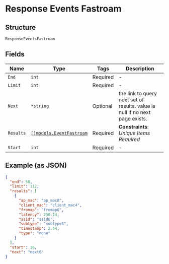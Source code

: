 
# Response Events Fastroam

## Structure

`ResponseEventsFastroam`

## Fields

| Name | Type | Tags | Description |
|  --- | --- | --- | --- |
| `End` | `int` | Required | - |
| `Limit` | `int` | Required | - |
| `Next` | `*string` | Optional | the link to query next set of results. value is null if no next page exists. |
| `Results` | [`[]models.EventFastroam`](../../doc/models/event-fastroam.md) | Required | **Constraints**: *Unique Items Required* |
| `Start` | `int` | Required | - |

## Example (as JSON)

```json
{
  "end": 58,
  "limit": 112,
  "results": [
    {
      "ap_mac": "ap_mac8",
      "client_mac": "client_mac4",
      "fromap": "fromap6",
      "latency": 250.14,
      "ssid": "ssid6",
      "subtype": "subtype8",
      "timestamp": 2.64,
      "type": "none"
    }
  ],
  "start": 16,
  "next": "next6"
}
```

